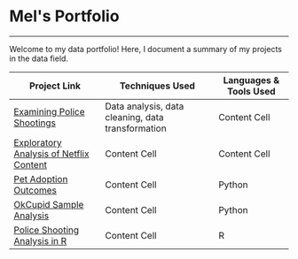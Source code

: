 # Mel's Portfolio
---
Welcome to my data portfolio! Here, I document a summary of my projects in the data field.



| Project Link  | Techniques Used          | Languages & Tools Used    |
| ------------- | ------------- | -------- | 
| [Examining Police Shootings](https://github.com/Melo21/police_shootings/blob/master/Investigating%20Police%20Violence.ipynb) | Data analysis, data cleaning, data transformation | Content Cell  |
| [Exploratory Analysis of Netflix Content](https://github.com/Melo21/Netflix_Imdb/blob/master/Netflix%20-%20exploratory%20analysis.ipynb) | Content Cell  | Content Cell  |
| [Pet Adoption Outcomes](https://github.com/Melo21/ShelterOutcomes/blob/master/Pet%20Adoption%20Rates.ipynb) | Content Cell  | Python  |
| [OkCupid Sample Analysis](https://github.com/Melo21/OkCupidProject/blob/master/OkCupid%20Study.ipynb) | Content Cell  | Python  |
| [Police Shooting Analysis in R](https://github.com/Melo21/PoliceShootingsR) | Content Cell  | R |


